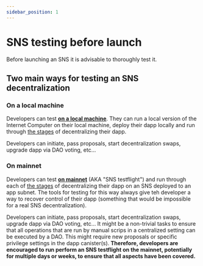 ```yaml
---
sidebar_position: 1
---
```


# SNS testing before launch

Before launching an SNS it is advisable to thoroughly test it. 

## Two main ways for testing an SNS decentralization

### On a local machine

Developers can test **[on a local machine](./testing-locally.md)**. They can run a local version of the Internet Computer on their local machine, deploy their dapp locally and run through [the stages](../launching/launch-summary.md) of decentralizing their dapp. 

Developers can initiate, pass proposals, start decentralization swaps, upgrade dapp via DAO voting, etc...

### On mainnet

Developers can test **[on mainnet](./testing-on-mainnet.md)** (AKA "SNS testflight") and run through each of [the stages](../launching/launch-summary.md) of decentralizing their dapp on an SNS deployed to an app subnet. The tools for testing for this way always give teh developer a way to recover control of their dapp (something that would be impossible for a real SNS decentralization). 

Developers can initiate, pass proposals, start decentralization swaps, upgrade dapp via DAO voting, etc... It might be a non-trivial tasks to ensure that all operations that are run by manual scrips in a centralized setting can be executed by a DAO. This might require new proposals or specific privilege settings in the dapp canister(s). **Therefore, developers are encouraged to run perform an SNS testflight on the mainnet, potentially for multiple days or weeks, to ensure that all aspects have been covered.**
